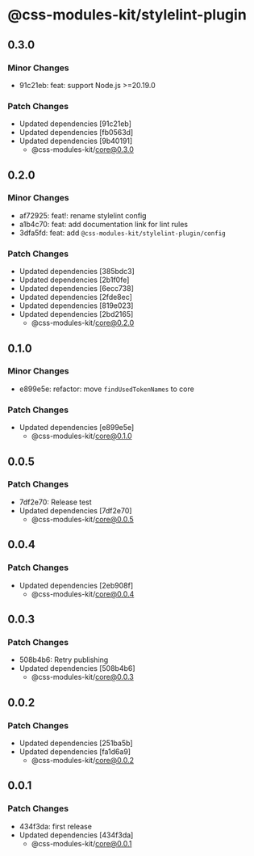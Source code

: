 # @css-modules-kit/stylelint-plugin

## 0.3.0

### Minor Changes

- 91c21eb: feat: support Node.js >=20.19.0

### Patch Changes

- Updated dependencies [91c21eb]
- Updated dependencies [fb0563d]
- Updated dependencies [9b40191]
  - @css-modules-kit/core@0.3.0

## 0.2.0

### Minor Changes

- af72925: feat!: rename stylelint config
- a1b4c70: feat: add documentation link for lint rules
- 3dfa5fd: feat: add `@css-modules-kit/stylelint-plugin/config`

### Patch Changes

- Updated dependencies [385bdc3]
- Updated dependencies [2b1f0fe]
- Updated dependencies [6ecc738]
- Updated dependencies [2fde8ec]
- Updated dependencies [819e023]
- Updated dependencies [2bd2165]
  - @css-modules-kit/core@0.2.0

## 0.1.0

### Minor Changes

- e899e5e: refactor: move `findUsedTokenNames` to core

### Patch Changes

- Updated dependencies [e899e5e]
  - @css-modules-kit/core@0.1.0

## 0.0.5

### Patch Changes

- 7df2e70: Release test
- Updated dependencies [7df2e70]
  - @css-modules-kit/core@0.0.5

## 0.0.4

### Patch Changes

- Updated dependencies [2eb908f]
  - @css-modules-kit/core@0.0.4

## 0.0.3

### Patch Changes

- 508b4b6: Retry publishing
- Updated dependencies [508b4b6]
  - @css-modules-kit/core@0.0.3

## 0.0.2

### Patch Changes

- Updated dependencies [251ba5b]
- Updated dependencies [fa1d6a9]
  - @css-modules-kit/core@0.0.2

## 0.0.1

### Patch Changes

- 434f3da: first release
- Updated dependencies [434f3da]
  - @css-modules-kit/core@0.0.1
